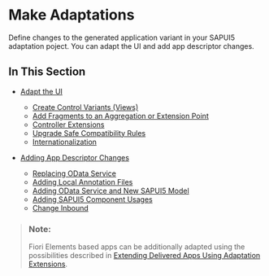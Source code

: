 <!-- loio6d2cfea8baf248b6bea6063086a36344 -->

# Make Adaptations

Define changes to the generated application variant in your SAPUI5 adaptation poject. You can adapt the UI and add app descriptor changes.



<a name="loio6d2cfea8baf248b6bea6063086a36344__section_x1y_ncq_d1c"/>

## In This Section

-   [Adapt the UI](adapt-the-ui-af9747f.md)

    -   [Create Control Variants \(Views\)](create-control-variants-views-b4026b7.md)
    -   [Add Fragments to an Aggregation or Extension Point](add-fragments-to-an-aggregation-or-extension-point-6033d56.md)
    -   [Controller Extensions](controller-extensions-f43630d.md)
    -   [Upgrade Safe Compatibility Rules](upgrade-safe-compatibility-rules-53706e2.md)
    -   [Internationalization](internationalization-f6d1972.md)

-   [Adding App Descriptor Changes](adding-app-descriptor-changes-115ad56.md)
    -   [Replacing OData Service](replacing-odata-service-e913fbf.md)
    -   [Adding Local Annotation Files](adding-local-annotation-files-c5d62ca.md)
    -   [Adding OData Service and New SAPUI5 Model](adding-odata-service-and-new-sapui5-model-886e83b.md)
    -   [Adding SAPUI5 Component Usages](adding-sapui5-component-usages-dd4b6e4.md)
    -   [Change Inbound](change-inbound-4ce1920.md)


> ### Note:  
> Fiori Elements based apps can be additionally adapted using the possibilities described in [Extending Delivered Apps Using Adaptation Extensions](https://ui5.sap.com/#/topic/52fc48b479314d0688be24f699778c47).

